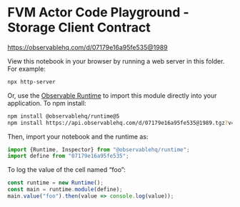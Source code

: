 # FVM Actor Code Playground - Storage Client Contract

https://observablehq.com/d/07179e16a95fe535@1989

View this notebook in your browser by running a web server in this folder. For
example:

~~~sh
npx http-server
~~~

Or, use the [Observable Runtime](https://github.com/observablehq/runtime) to
import this module directly into your application. To npm install:

~~~sh
npm install @observablehq/runtime@5
npm install https://api.observablehq.com/d/07179e16a95fe535@1989.tgz?v=3
~~~

Then, import your notebook and the runtime as:

~~~js
import {Runtime, Inspector} from "@observablehq/runtime";
import define from "07179e16a95fe535";
~~~

To log the value of the cell named “foo”:

~~~js
const runtime = new Runtime();
const main = runtime.module(define);
main.value("foo").then(value => console.log(value));
~~~
